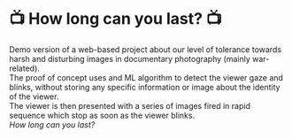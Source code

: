 # 📺 How long can you last? 📺
Demo version of a web-based project about our level of tolerance towards harsh and disturbing images in documentary photography (mainly war-related).
<br>
The proof of concept uses and ML algorithm to detect the viewer gaze and blinks, without storing any specific information or image about the identity of the viewer.
<br>
The viewer is then presented with a series of images fired in rapid sequence which stop as soon as the viewer blinks. 
<br>
<i>How long can you last?</i>
